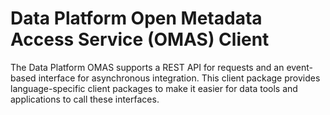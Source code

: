 <!-- SPDX-License-Identifier: Apache-2.0 -->

# Data Platform Open Metadata Access Service (OMAS) Client

The Data Platform OMAS supports a REST API for requests and an event-based
interface for asynchronous integration.  This client
package provides language-specific client packages to make it easier
for data tools and applications to call these interfaces.
